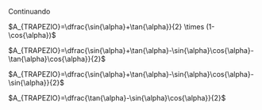 Continuando

$A_{TRAPEZIO}=\dfrac{\sin{\alpha}+\tan{\alpha}}{2} \times (1-\cos{\alpha})$

$A_{TRAPEZIO}=\dfrac{\sin{\alpha}+\tan{\alpha}-\sin{\alpha}\cos{\alpha}-\tan{\alpha}\cos{\alpha}}{2}$

$A_{TRAPEZIO}=\dfrac{\sin{\alpha}+\tan{\alpha}-\sin{\alpha}\cos{\alpha}-\sin{\alpha}}{2}$

$A_{TRAPEZIO}=\dfrac{\tan{\alpha}-\sin{\alpha}\cos{\alpha}}{2}$
